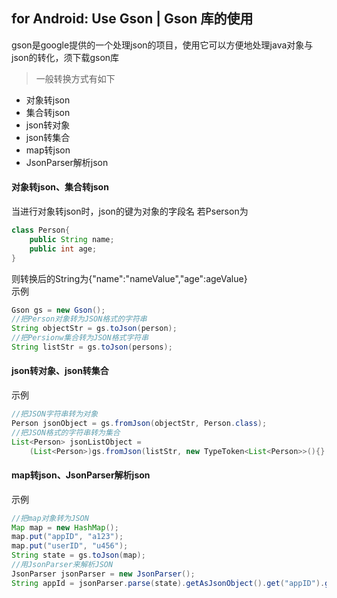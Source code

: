 ## for Android: Use Gson | Gson 库的使用
gson是google提供的一个处理json的项目，使用它可以方便地处理java对象与json的转化，须下载gson库
> 一般转换方式有如下
- 对象转json
- 集合转json
- json转对象
- json转集合
- map转json
- JsonParser解析json

#### 对象转json、集合转json
当进行对象转json时，json的键为对象的字段名
若Pserson为
```java
class Person{
    public String name;
    public int age;
}
```
则转换后的String为{"name":"nameValue","age":ageValue}  
示例
```java
Gson gs = new Gson();
//把Person对象转为JSON格式的字符串
String objectStr = gs.toJson(person);
//把Persionw集合转为JSON格式字符串
String listStr = gs.toJson(persons);
```
#### json转对象、json转集合
示例
```java
//把JSON字符串转为对象
Person jsonObject = gs.fromJson(objectStr, Person.class);
//把JSON格式的字符串转为集合
List<Person> jsonListObject =
	(List<Person>)gs.fromJson(listStr, new TypeToken<List<Person>>(){}.getType());
```
#### map转json、JsonParser解析json
示例
```java
//把map对象转为JSON
Map map = new HashMap();
map.put("appID", "a123");
map.put("userID", "u456");
String state = gs.toJson(map);
//用JsonParser来解析JSON
JsonParser jsonParser = new JsonParser();
String appId = jsonParser.parse(state).getAsJsonObject().get("appID").getAsString();
```
